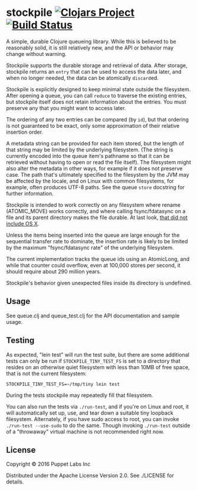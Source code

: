 # stockpile [![Clojars Project](https://img.shields.io/clojars/v/puppetlabs/stockpile.svg)](https://clojars.org/puppetlabs/stockpile) [![Build Status](https://travis-ci.org/puppetlabs/stockpile.svg?branch=master)](https://travis-ci.org/puppetlabs/stockpile)

A simple, durable Clojure queueing library.  While this is believed to
be reasonably solid, it is still relatively new, and the API or
behavior may change without warning.

Stockpile supports the durable storage and retrieval of data.  After
storage, stockpile returns an `entry` that can be used to access the
data later, and when no longer needed, the data can be atomically
`discard`ed.

Stockpile is explicitly designed to keep minimal state outside the
filesystem.  After opening a queue, you can call `reduce` to traverse
the existing entries, but stockpile itself does not retain information
about the entries.  You must preserve any that you might want to
access later.

The ordering of any two entries can be compared (by `id`), but that
ordering is not guaranteed to be exact, only some approximation of
their relative insertion order.

A metadata string can be provided for each item stored, but the length
of that string may be limited by the underlying filesystem.  (The
string is currently encoded into the queue item's pathname so that it
can be retrieved without having to open or read the file itself).  The
filesystem might also alter the metadata in other ways, for example if
it does not preserve case.  The path that's ultimately specified to
the filesystem by the JVM may be affected by the locale, and on Linux
with common filesystems, for example, often produces UTF-8 paths.  See
the queue `store` docstring for further information.

Stockpile is intended to work correctly on any filesystem where rename
(ATOMIC\_MOVE) works correctly, and where calling fsync/fdatasync on a
file and its parent directory makes the file durable.  At last look,
[that did not include OS X](https://bugs.openjdk.java.net/browse/JDK-8080589).

Unless the items being inserted into the queue are large enough for
the sequential transfer rate to dominate, the insertion rate is likely
to be limited by the maximum "fsync/fdatasync rate" of the underlying
filesystem.

The current implementation tracks the queue ids using an AtomicLong,
and while that counter could overflow, even at 100,000 stores per
second, it should require about 290 million years.

Stockpile's behavior given unexpected files inside its directory is
undefined.

## Usage

See queue.clj and queue_test.clj for the API documentation and sample
usage.

## Testing

As expected, "lein test" will run the test suite, but there are some
additional tests can only be run if `STOCKPILE_TINY_TEST_FS` is set
to a directory that resides on an otherwise quiet filesystem with less
than 10MB of free space, that is not the current filesystem:

    STOCKPILE_TINY_TEST_FS=~/tmp/tiny lein test

During the tests stockpile may repeatedly fill that filesystem.

You can also run the tests via `./run-test`, and if you're on Linux
and root, it will automatically set up, use, and tear down a suitable
tiny loopback filesystem.  Alternately, if you have sudo access to
root, you can invoke `./run-test --use-sudo` to do the same.  Though
invoking `./run-test` outside of a "throwaway" virtual machine is not
recommended right now.

## License

Copyright © 2016 Puppet Labs Inc

Distributed under the Apache License Version 2.0.  See ./LICENSE for
details.
